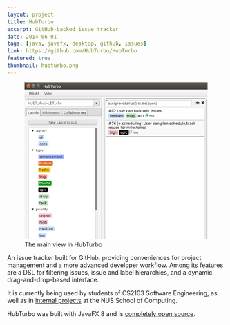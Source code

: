 ```yaml
---
layout: project
title: HubTurbo
excerpt: GitHub-backed issue tracker
date: 2014-06-01
tags: [java, javafx, desktop, github, issues]
link: https://github.com/HubTurbo/HubTurbo
featured: true
thumbnail: hubturbo.png
---
```

<figure>
    <a href="https://github.com/HubTurbo/HubTurbo"><img src="/images/projects/hubturbo.png" /></a>
    <figcaption>The main view in HubTurbo</figcaption>
</figure>

An issue tracker built for GitHub, providing conveniences for project management and a more advanced developer workflow. Among its features are a DSL for filtering issues, issue and label hierarchies, and a dynamic drag-and-drop-based interface.

It is currently being used by students of CS2103 Software Engineering, as well as in [internal projects](https://github.com/PowerPointLabs/) at the NUS School of Computing.

HubTurbo was built with JavaFX 8 and is [completely open source](https://github.com/HubTurbo/HubTurbo).
